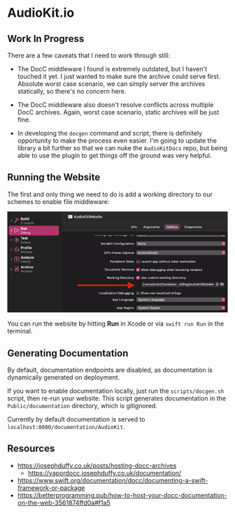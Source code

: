 # AudioKit.io

## Work In Progress

There are a few caveats that I need to work through still:

- The DocC middleware I found is extremely outdated, but I haven't touched it yet. I just wanted to make sure the archive could serve first. Absolute worst case scenario, we can simply server the archives statically, so there's no concern here.

- The DocC middleware also doesn't resolve conflicts across multiple DocC archives. Again, worst case scenario, static archives will be just fine.

- In developing the `docgen` command and script, there is definitely opportunity to make the process even easier. I'm going to update the library a bit further so that we can nuke the `AudioKitDocs` repo, but being able to use the plugin to get things off the ground was very helpful.

## Running the Website

The first and only thing we need to do is add a working directory to our schemes to enable file middleware:

![Configure your working directory.](/docs/configure_working_directory.png)

You can run the website by hitting **Run** in Xcode or via `swift run Run` in the terminal.

## Generating Documentation

By default, documentation endpoints are disabled, as documentation is dynamically generated on deployment.

If you want to enable documentation locally, just run the `scripts/docgen.sh` script, then re-run your website. This script generates documentation in the `Public/documentation` directory, which is gitignored.

Currently by default documentation is served to `localhost:8080/documentation/AudioKit`.

## Resources

- <https://josephduffy.co.uk/posts/hosting-docc-archives>
  - <https://vapordocc.josephduffy.co.uk/documentation/>
- <https://www.swift.org/documentation/docc/documenting-a-swift-framework-or-package>
- <https://betterprogramming.pub/how-to-host-your-docc-documentation-on-the-web-3561874ffd0a#f1a5>
